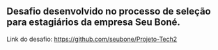 ## Desafio desenvolvido no processo de seleção para estagiários da empresa Seu Boné.

Link do desafio: https://github.com/seubone/Projeto-Tech2
